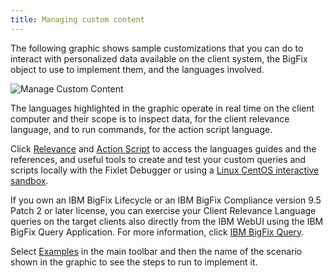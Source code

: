 ```yaml
---
title: Managing custom content
---
```


The following graphic shows sample customizations that you can do to interact
with personalized data  available on the client system, the BigFix object to use
to implement them, and the languages involved.

![Manage Custom Content](/static/img/manage-custom-content.png)

The languages highlighted in the graphic operate in real time on the client computer
and their scope is to inspect  data, for the client relevance language, and to
run commands, for the action script language.

Click [Relevance](/relevance/) and [Action Script](/action-script/) to access 
the languages guides and the  references, and useful tools to create and test your 
custom queries and scripts locally with the Fixlet Debugger <!-- [on the target client](/relevance/tools/fixlet_debugger.html) --> 
or using a [Linux CentOS interactive sandbox](/relevance/evaluate/).
<!-- , such as the Fixlet
Debugger and the interactive sandbox, the [Online Evaluator] (/evaluate/), that 
you can use to develop and test your custom solution. -->

If you own an IBM BigFix Lifecycle or an IBM BigFix Compliance version 9.5 Patch 2 
or later license, you can exercise your Client Relevance Language queries on the 
target clients also directly from the IBM WebUI using the IBM BigFix Query 
Application. For more information, click [IBM BigFix Query](https://www.ibm.com/support/knowledgecenter/SSTK87_9.5.0/com.ibm.bigfix.webui.doc/WebUI/Users_Guide/c_bigfix_query.html). 

Select [Examples](/examples/) in the main toolbar and then the name
of the scenario shown in the graphic to  see the steps to run to implement it.
